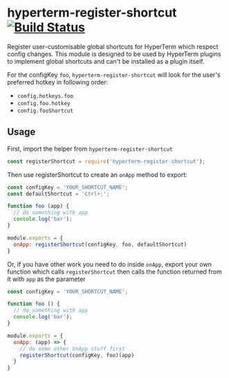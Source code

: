 # hyperterm-register-shortcut [![Build Status](https://travis-ci.org/soutar/hyperterm-register-shortcut.svg?branch=master)](https://travis-ci.org/soutar/hyperterm-register-shortcut)
Register user-customisable global shortcuts for HyperTerm which respect config changes. This module is designed to be used by HyperTerm plugins to implement global shortcuts and can't be installed as a plugin itself.

For the configKey `foo`, `hyperterm-register-shortcut` will look for the user's preferred hotkey in following order:
- `config.hotkeys.foo`
- `config.foo.hotkey`
- `config.fooShortcut`

## Usage

First, import the helper from `hyperterm-register-shortcut`

```js
const registerShortcut = require('hyperterm-register-shortcut');
```

Then use registerShortcut to create an `onApp` method to export:

```js
const configKey = 'YOUR_SHORTCUT_NAME';
const defaultShortcut = 'Ctrl+;';

function foo (app) {
  // do something with app
  console.log('bar');
}

module.exports = {
  onApp: registerShortcut(configKey, foo, defaultShortcut)
}
```
Or, if you have other work you need to do inside `onApp`, export your own function which calls `registerShortcut` then calls the function returned from it with `app` as the parameter

```js
const configKey = 'YOUR_SHORTCUT_NAME';

function foo () {
  // do something with app
  console.log('bar');
}

module.exports = {
  onApp: (app) => {
    // do some other onApp stuff first
    registerShortcut(configKey, foo)(app)
  }
}
```

